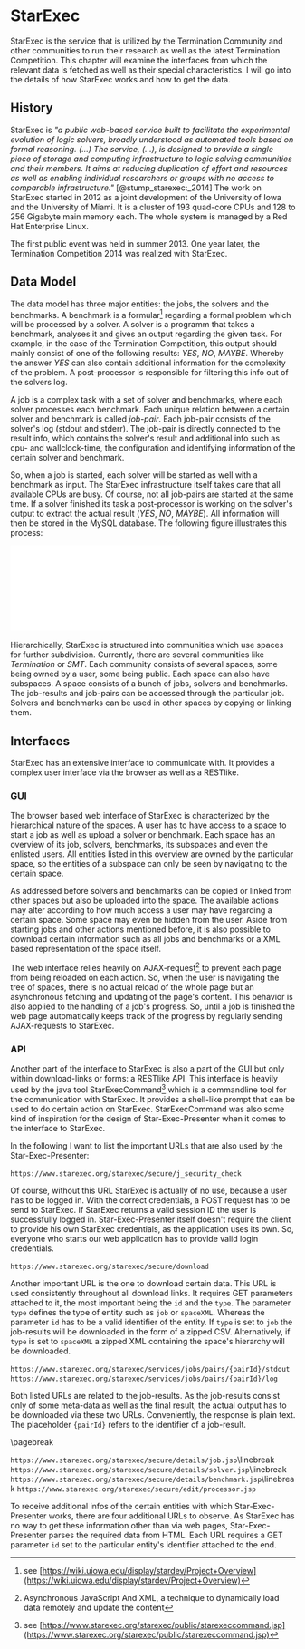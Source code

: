 # StarExec

StarExec is the service that is utilized by the Termination Community and other communities to run their research as well as the latest Termination Competition. This chapter will examine the interfaces from which the relevant data is fetched as well as their special characteristics. I will go into the details of how StarExec works and how to get the data.

## History

StarExec is _"a public web-based service built to facilitate the experimental evolution of logic solvers, broadly understood as automated tools based on formal reasoning. (...) The service, (...), is designed to provide a single piece of storage and computing infrastructure to logic solving communities and their members. It aims at reducing duplication of effort and resources as well as enabling individual researchers or groups with no access to comparable infrastructure."_ [@stump_starexec:_2014] The work on StarExec started in 2012 as a joint development of the University of Iowa and the University of Miami. It is a cluster of 193 quad-core CPUs and 128 to 256 Gigabyte main memory each. The whole system is managed by a Red Hat Enterprise Linux.

The first public event was held in summer 2013. One year later, the Termination Competition 2014 was realized with StarExec.

## Data Model

The data model has three major entities: the jobs, the solvers and the benchmarks. A benchmark is a formular[^starexec_wiki_project_overview] regarding a formal problem which will be processed by a solver. A solver is a programm that takes a benchmark, analyses it and gives an output regarding the given task. For example, in the case of the Termination Competition, this output should mainly consist of one of the following results: _YES_, _NO_, _MAYBE_. Whereby the answer _YES_ can also contain additional information for the complexity of the problem. A post-processor is responsible for filtering this info out of the solvers log.

[^starexec_wiki_project_overview]: see [https://wiki.uiowa.edu/display/stardev/Project+Overview](https://wiki.uiowa.edu/display/stardev/Project+Overview)

A job is a complex task with a set of solver and benchmarks, where each solver processes each benchmark. Each unique relation between a certain solver and benchmark is called _job-pair_. Each job-pair consists of the solver's log (stdout and stderr). The job-pair is directly connected to the result info, which contains the solver's result and additional info such as cpu- and wallclock-time, the configuration and identifying information of the certain solver and benchmark.

So, when a job is started, each solver will be started as well with a benchmark as input. The StarExec infrastructure itself takes care that all available CPUs are busy. Of course, not all job-pairs are started at the same time. If a solver finished its task a post-processor is working on the solver's output to extract the actual result (_YES_, _NO_, _MAYBE_). All information will then be stored in the MySQL database. The following figure illustrates this process:

![the process of a benchmark](figures/StarExec-Job.pdf)

Hierarchically, StarExec is structured into communities which use spaces for further subdivision. Currently, there are several communities like _Termination_ or _SMT_. Each community consists of several spaces, some being owned by a user, some being public. Each space can also have subspaces. A space consists of a bunch of jobs, solvers and benchmarks. The job-results and job-pairs can be accessed through the particular job. Solvers and benchmarks can be used in other spaces by copying or linking them.

## Interfaces

StarExec has an extensive interface to communicate with. It provides a complex user interface via the browser as well as a RESTlike.

### GUI

The browser based web interface of StarExec is characterized by the hierarchical nature of the spaces. A user has to have access to a space to start a job as well as upload a solver or benchmark. Each space has an overview of its job, solvers, benchmarks, its subspaces and even the enlisted users. All entities listed in this overview are owned by the particular space, so the entities of a subspace can only be seen by navigating to the certain space.

As addressed before solvers and benchmarks can be copied or linked from other spaces but also be uploaded into the space. The available actions may alter according to how much access a user may have regarding a certain space. Some space may even be hidden from the user. Aside from starting jobs and other actions mentioned before, it is also possible to download certain information such as all jobs and benchmarks or a XML based representation of the space itself.

The web interface relies heavily on AJAX-request[^ajax] to prevent each page from being reloaded on each action. So, when the user is navigating the tree of spaces, there is no actual reload of the whole page but an asynchronous fetching and updating of the page's content. This behavior is also applied to the handling of a job's progress. So, until a job is finished the web page automatically keeps track of the progress by regularly sending AJAX-requests to StarExec.

[^ajax]: Asynchronous JavaScript And XML, a technique to dynamically load data remotely and update the content

### API

Another part of the interface to StarExec is also a part of the GUI but only within download-links or forms: a RESTlike API. This interface is heavily used by the java tool StarExecCommand[^starexec_command] which is a commandline tool for the communication with StarExec. It provides a shell-like prompt that can be used to do certain action on StarExec. StarExecCommand was also some kind of inspiration for the design of Star-Exec-Presenter when it comes to the interface to StarExec.

[^starexec_command]: see [https://www.starexec.org/starexec/public/starexeccommand.jsp](https://www.starexec.org/starexec/public/starexeccommand.jsp)

In the following I want to list the important URLs that are also used by the Star-Exec-Presenter:

`https://www.starexec.org/starexec/secure/j_security_check`

Of course, without this URL StarExec is actually of no use, because a user has to be logged in. With the correct credentials, a POST request has to be send to StarExec. If StarExec returns a valid session ID the user is successfully logged in. Star-Exec-Presenter itself doesn't require the client to provide his own StarExec credentials, as the application uses its own. So, everyone who starts our web application has to provide valid login credentials.

`https://www.starexec.org/starexec/secure/download`

Another important URL is the one to download certain data. This URL is used consistently throughout all download links. It requires GET parameters attached to it, the most important being the `id` and the `type`. The parameter `type` defines the type of entity such as `job` or `spaceXML`. Whereas the parameter `id` has to be a valid identifier of the entity. If `type` is set to `job` the job-results will be downloaded in the form of a zipped CSV. Alternatively, if `type` is set to `spaceXML` a zipped XML containing the space's hierarchy will be downloaded.

`https://www.starexec.org/starexec/services/jobs/pairs/{pairId}/stdout`
`https://www.starexec.org/starexec/services/jobs/pairs/{pairId}/log`

Both listed URLs are related to the job-results. As the job-results consist only of some meta-data as well as the final result, the actual output has to be downloaded via these two URLs. Conveniently, the response is plain text. The placeholder `{pairId}` refers to the identifier of a job-result.

\pagebreak

`https://www.starexec.org/starexec/secure/details/job.jsp`\linebreak
`https://www.starexec.org/starexec/secure/details/solver.jsp`\linebreak
`https://www.starexec.org/starexec/secure/details/benchmark.jsp`\linebreak
`https://www.starexec.org/starexec/secure/edit/processor.jsp`

To receive additional infos of the certain entities with which Star-Exec-Presenter works, there are four additional URLs to observe. As StarExec has no way to get these information other than via web pages, Star-Exec-Presenter parses the required data from HTML. Each URL requires a GET parameter `id` set to the particular entity's identifier attached to the end.
